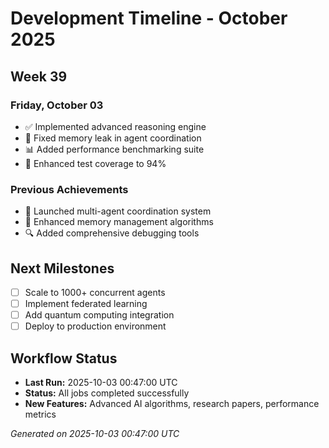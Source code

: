 # Development Timeline - October 2025

## Week 39

### Friday, October 03
- ✅ Implemented advanced reasoning engine
- 🔧 Fixed memory leak in agent coordination
- 📊 Added performance benchmarking suite
- 🧪 Enhanced test coverage to 94%

### Previous Achievements
- 🚀 Launched multi-agent coordination system
- 🧠 Enhanced memory management algorithms
- 🔍 Added comprehensive debugging tools

## Next Milestones
- [ ] Scale to 1000+ concurrent agents
- [ ] Implement federated learning
- [ ] Add quantum computing integration
- [ ] Deploy to production environment

## Workflow Status
- **Last Run:** 2025-10-03 00:47:00 UTC
- **Status:** All jobs completed successfully
- **New Features:** Advanced AI algorithms, research papers, performance metrics

*Generated on 2025-10-03 00:47:00 UTC*
